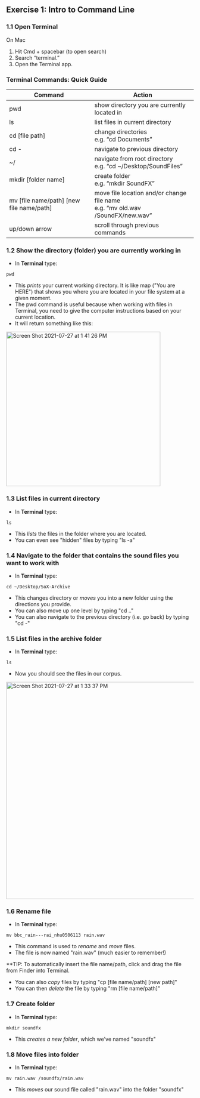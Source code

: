 ## Exercise 1: Intro to Command Line

### 1.1 Open Terminal

On Mac
1) Hit Cmd + spacebar (to open search)
2) Search “terminal.”
3) Open the Terminal app.


### Terminal Commands: Quick Guide
| Command      | Action |
| ----------- | ----------- |
| pwd    | show directory you are currently located in   |
| ls   | list files in current directory  |
| cd [file path]   | change directories <br/> e.g. “cd Documents”   |
| cd -   | navigate to previous directory |
| ~/   | navigate from root directory  <br/> e.g. “cd ~/Desktop/SoundFiles”  |
| mkdir [folder name]   | create folder  <br/> e.g. “mkdir SoundFX”  |
| mv [file name/path] [new file name/path]   | move file location and/or change file name <br/> e.g. “mv old.wav /SoundFX/new.wav” |
| up/down arrow   | scroll through previous commands |
  



### 1.2 Show the directory (folder) you are currently working in
- In <b>Terminal</b> type:
~~~shell
pwd
~~~

- This <i>prints</i> your current working directory. It is like map ("You are HERE") that shows you where you are located in your file system at a given moment.
- The pwd command is useful because when working with files in Terminal, you need to give the computer instructions based on your current location.
- It will return something like this:

<img width="414" alt="Screen Shot 2021-07-27 at 1 41 26 PM" src="https://user-images.githubusercontent.com/13421476/127217431-398b7c90-a35f-4530-877a-5aef1c93751f.png">


### 1.3 List files in current directory
- In <b>Terminal</b> type:
~~~shell
ls
~~~
- This <i>lists</i> the files in the folder where you are located.
- You can even see "hidden" files by typing "ls -a"

### 1.4 Navigate to the folder that contains the sound files you want to work with
- In <b>Terminal</b> type:
~~~shell
cd ~/Desktop/SoX-Archive
~~~
- This changes directory or <i>moves</i> you into a new folder using the directions you provide.
- You can also move up one level by typing "cd .."
- You can also navigate to the previous directory (i.e. go back) by typing "cd -"

### 1.5 List files in the archive folder
- In <b>Terminal</b> type:
~~~shell
ls
~~~
- Now you should see the files in our corpus.

<img width="582" alt="Screen Shot 2021-07-27 at 1 33 37 PM" src="https://user-images.githubusercontent.com/13421476/127216916-b2baa327-9b9a-4c2a-9a7c-ef5c59cf65b0.png">


### 1.6 Rename file
- In <b>Terminal</b> type:
~~~shell
mv bbc_rain---rai_nhu0506113 rain.wav
~~~
- This command is used to <i>rename</i> and <i>move</i> files.
- The file is now named "rain.wav" (much easier to remember!)

**TIP: To automatically insert the file name/path, click and drag the file from Finder into Terminal.

- You can also <i>copy</i> files by typing "cp [file name/path] [new path]"
- You can then <i>delete</i> the file by typing "rm [file name/path]"

  
### 1.7 Create folder
- In <b>Terminal</b> type:
~~~shell
mkdir soundfx
~~~
- This <i>creates a new folder</i>, which we've named "soundfx"
  
### 1.8 Move files into folder
- In <b>Terminal</b> type:
~~~shell
mv rain.wav /soundfx/rain.wav
~~~
- This <i>moves</i> our sound file called "rain.wav" into the folder "soundfx"
